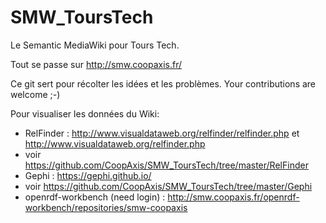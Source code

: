 SMW_ToursTech
=============

Le Semantic MediaWiki pour Tours Tech.

Tout se passe sur http://smw.coopaxis.fr/

Ce git sert pour récolter les idées et les problèmes. Your contributions are welcome ;-)

Pour visualiser les données du Wiki:

* RelFinder : http://www.visualdataweb.org/relfinder/relfinder.php et http://www.visualdataweb.org/relfinder.php
 * voir https://github.com/CoopAxis/SMW_ToursTech/tree/master/RelFinder
* Gephi : https://gephi.github.io/
 * voir https://github.com/CoopAxis/SMW_ToursTech/tree/master/Gephi
* openrdf-workbench (need login) : http://smw.coopaxis.fr/openrdf-workbench/repositories/smw-coopaxis
